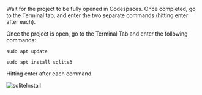 Wait for the project to be fully opened in Codespaces. Once completed, go to the Terminal tab, and enter the two separate commands (hitting enter after each).

Once the project is open, go to the Terminal Tab and enter the following commands:

`sudo apt update`

`sudo apt install sqlite3`

Hitting enter after each command.

![sqliteInstall](sqliteInstall.png)